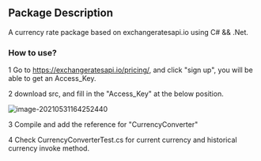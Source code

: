

## Package Description

A currency rate package based on exchangeratesapi.io using C# && .Net.



### How to use?

1 Go to https://exchangeratesapi.io/pricing/, and click "sign up", you will be able to get an Access_Key.



2 download src, and fill in the "Access_Key" at the below position.

![image-20210531164252440](C:\Users\rongf\AppData\Roaming\Typora\typora-user-images\image-20210531164252440.png)



3 Compile and add the reference for "CurrencyConverter"



4 Check CurrencyConverterTest.cs for current currency and historical currency invoke method.


